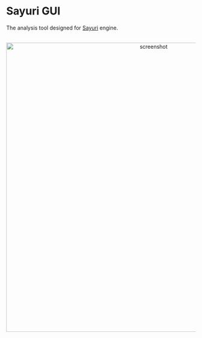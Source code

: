 # Sayuri GUI

The analysis tool designed for [Sayuri](https://github.com/CGLemon/Sayuri) engine.

<div id="screenshot" align="center">
    </br>
    <img src="./screenshot.png" alt="screenshot" width="768"/>
</div>
